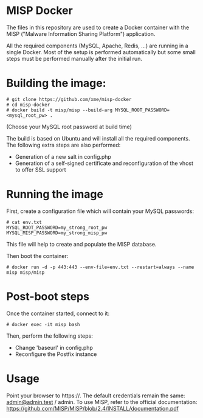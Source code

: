 MISP Docker
===========

The files in this repository are used to create a Docker container with the MISP ("Malware Information Sharing Platform") application. 

All the required components (MySQL, Apache, Redis, ...) are running in a single Docker. Most of the setup is performed automatically but some small steps must be performed manually after the initial run.

# Building the image:

```
# git clone https://github.com/xme/misp-docker
# cd misp-docker
# docker build -t misp/misp --build-arg MYSQL_ROOT_PASSWORD=<mysql_root_pw> .
```
(Choose your MySQL root password at build time)

The build is based on Ubuntu and will install all the required components. The following extra steps are also performed:
* Generation of a new salt in config.php
* Generation of a self-signed certificate and reconfiguration of the vhost to offer SSL support

# Running the image

First, create a configuration file which will contain your MySQL passwords:
```
# cat env.txt
MYSQL_ROOT_PASSWORD=my_strong_root_pw
MYSQL_MISP_PASSWORD=my_strong_misp_pw
``` 
This file will help to create and populate the MISP database.

Then boot the container:
```
# docker run -d -p 443:443 --env-file=env.txt --restart=always --name misp misp/misp
```

# Post-boot steps

Once the container started, connect to it:
```
# docker exec -it misp bash
```
Then, perform the following steps:
* Change 'baseurl' in config.php
* Reconfigure the Postfix instance

# Usage

Point your browser to https://<your-docker-server>. The default credentials remain the same: admin@admin.test / admin.
To use MISP, refer to the official documentation: https://github.com/MISP/MISP/blob/2.4/INSTALL/documentation.pdf
